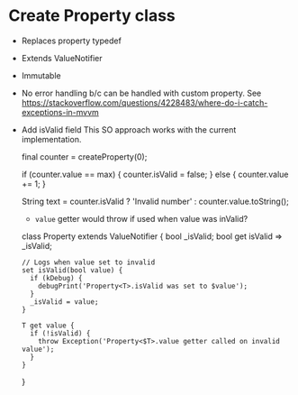 # Create Property class
- Replaces property typedef
- Extends ValueNotifier
- Immutable
- No error handling b/c can be handled with custom property. See
    https://stackoverflow.com/questions/4228483/where-do-i-catch-exceptions-in-mvvm
- Add isValid field
    This SO approach works with the current implementation.

    final counter = createProperty<int>(0);

    if (counter.value == max) {
      counter.isValid = false;
    } else {
      counter.value += 1;
    }

    String text = counter.isValid ? 'Invalid number' : counter.value.toString();

    -  `value` getter would throw if used when value was inValid?

    class Property<T extends object> extends ValueNotifier<T> {
      bool _isValid;
      bool get isValid => _isValid;
      
      // Logs when value set to invalid
      set isValid(bool value) {
        if (kDebug) {
          debugPrint('Property<T>.isValid was set to $value');
        }
        _isValid = value;
      }
      
      T get value {
        if (!isValid) {
          throw Exception('Property<$T>.value getter called on invalid value');
        }
      }
    }